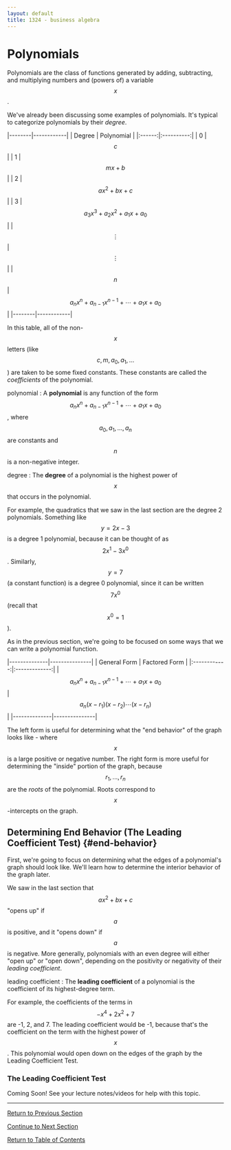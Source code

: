 ```yaml
---
layout: default
title: 1324 - business algebra
---
```


Polynomials
===

Polynomials are the class of functions generated by adding, subtracting, and multiplying numbers and (powers of) a variable $$x$$.

We've already been discussing some examples of polynomials.  It's typical to categorize polynomials by their *degree*.

|--------|------------|
| Degree | Polynomial |
|:------:|:----------:|
|   0    |     $$c$$     |
|   1    |   $$mx + b$$   |
|   2    | $$ax^2 + bx + c$$ |
|   3    | $$a_3 x^3 + a_2 x^2 + a_1 x + a_0$$ |
| $$\vdots$$ | $$\vdots$$ |
| $$n$$  | $$a_n x^n + a_{n-1} x^{n-1} + \cdots + a_1 x + a_0$$ |
|--------|------------|

In this table, all of the non-$$x$$ letters (like $$c, m, a_0, a_1, ...$$) are taken to be some fixed constants.  These constants are called the *coefficients* of the polynomial.

polynomial
: A **polynomial** is any function of the form $$a_n x^n + a_{n-1} x^{n-1} + \cdots + a_1 x + a_0$$, where $$a_0, a_1, ..., a_n$$ are constants and $$n$$ is a non-negative integer.

degree
: The **degree** of a polynomial is the highest power of $$x$$ that occurs in the polynomial.

For example, the quadratics that we saw in the last section are the degree 2 polynomials.  Something like $$y = 2x - 3$$ is a degree 1 polynomial, because it can be thought of as $$2x^1 - 3x^0$$.  Similarly, $$y = 7$$ (a constant function) is a degree 0 polynomial, since it can be written $$7x^0$$ (recall that $$x^0 = 1$$).

As in the previous section, we're going to be focused on some ways that we can write a polynomial function.

|--------------|---------------|
| General Form | Factored Form |
|:------------:|:-------------:|
| $$a_n x^n + a_{n-1} x^{n-1} + \cdots + a_1 x + a_0$$ | $$a_n (x - r_1)(x - r_2)\cdots (x - r_n)$$ |
|--------------|---------------|

The left form is useful for determining what the "end behavior" of the graph looks like - where $$x$$ is a large positive or negative number.  The right form is more useful for determining the "inside" portion of the graph, because $$r_1, ..., r_n$$ are the *roots* of the polynomial.  Roots correspond to $$x$$-intercepts on the graph.

## Determining End Behavior (The Leading Coefficient Test) {#end-behavior}

First, we're going to focus on determining what the edges of a polynomial's graph should look like.  We'll learn how to determine the interior behavior of the graph later.

We saw in the last section that $$ax^2 + bx + c$$ "opens up" if $$a$$ is positive, and it "opens down" if $$a$$ is negative.  More generally, polynomials with an even degree will either "open up" or "open down", depending on the positivity or negativity of their *leading coefficient*.

leading coefficient
: The **leading coefficient** of a polynomial is the coefficient of its highest-degree term.

For example, the coefficients of the terms in $$-x^4 + 2x^2 + 7$$ are -1, 2, and 7.  The leading coefficient would be -1, because that's the coefficient on the term with the highest power of $$x$$.  This polynomial would open down on the edges of the graph by the Leading Coefficient Test.

### The Leading Coefficient Test

Coming Soon!  See your lecture notes/videos for help with this topic.

---

[Return to Previous Section](1-3-quadratic-functions.html)

[Continue to Next Section](1-5-rational-functions.html)

[Return to Table of Contents](index.html)